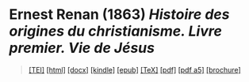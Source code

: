 # Ernest Renan (1863)  <em>Histoire des origines du christianisme. Livre premier. Vie de Jésus</em> 

>  <a target="_blank" title="Source XML/TEI" class="mime48 tei" href="https://hurlus.github.io/tei/renan1863_vie-de-jesus.xml">[TEI]</a>  <a target="_blank" title="HTML une page" class="mime48 html" href="https://hurlus.github.io/renan1863_vie-de-jesus/renan1863_vie-de-jesus.html">[html]</a>  <a target="_blank" title="Bureautique (LibreOffice, MS.Word)" class="mime48 docx" href="https://hurlus.github.io/renan1863_vie-de-jesus/renan1863_vie-de-jesus.docx">[docx]</a>  <a target="_blank" title="Amazon.kindle" class="mime48 mobi" href="https://hurlus.github.io/renan1863_vie-de-jesus/renan1863_vie-de-jesus.mobi">[kindle]</a>  <a target="_blank" title="EPUB, pour liseuses et téléphones" class="mime48 epub" href="https://hurlus.github.io/renan1863_vie-de-jesus/renan1863_vie-de-jesus.epub">[epub]</a>  <a target="_blank" title="LaTeX" class="mime48 tex" href="https://hurlus.github.io/renan1863_vie-de-jesus/renan1863_vie-de-jesus.tex">[TeX]</a>  <a target="_blank" title="PDF à imprimer, A4 2 colonnes" class="mime48 pdf" href="https://hurlus.github.io/renan1863_vie-de-jesus/renan1863_vie-de-jesus.pdf">[pdf]</a>  <a target="_blank" title="PDF à lire, A5 une colonne" class="mime48 a5" href="https://hurlus.github.io/renan1863_vie-de-jesus/renan1863_vie-de-jesus_a5.pdf">[pdf a5]</a>  <a target="_blank" title="Brochure à agrafer, pdf imposé pour imprimante recto/verso" class="mime48 brochure" href="https://hurlus.github.io/renan1863_vie-de-jesus/renan1863_vie-de-jesus_brochure.pdf">[brochure]</a> 
